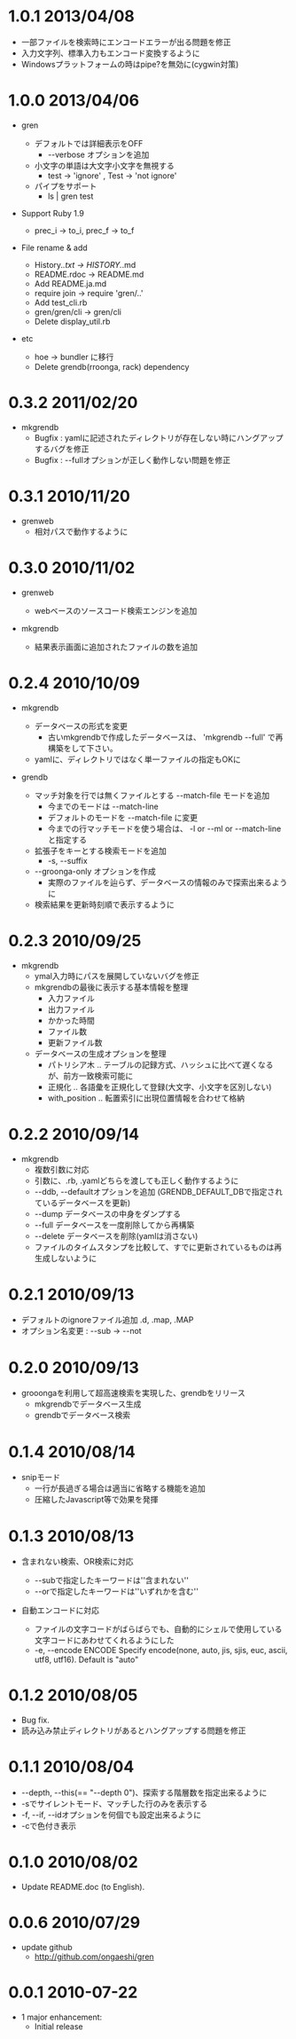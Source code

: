 # 1.0.1 2013/04/08

* 一部ファイルを検索時にエンコードエラーが出る問題を修正
* 入力文字列、標準入力もエンコード変換するように
* Windowsプラットフォームの時はpipe?を無効に(cygwin対策)

# 1.0.0 2013/04/06

* gren
  * デフォルトでは詳細表示をOFF
    * --verbose オプションを追加
  * 小文字の単語は大文字小文字を無視する
    * test -> 'ignore' , Test -> 'not ignore'
  * パイプをサポート
    * ls | gren test

* Support Ruby 1.9
  * prec_i -> to_i, prec_f -> to_f

* File rename & add
  * History.*.txt -> HISTORY.*.md
  * README.rdoc -> README.md
  * Add README.ja.md
  * require join -> require 'gren/..'
  * Add test_cli.rb
  * gren/gren/cli -> gren/cli
  * Delete display_util.rb

* etc
  * hoe -> bundler に移行
  * Delete grendb(rroonga, rack) dependency

# 0.3.2 2011/02/20

* mkgrendb
  * Bugfix : yamlに記述されたディレクトリが存在しない時にハングアップするバグを修正
  * Bugfix : --fullオプションが正しく動作しない問題を修正

# 0.3.1 2010/11/20

* grenweb
  * 相対パスで動作するように

# 0.3.0 2010/11/02

* grenweb
  * webベースのソースコード検索エンジンを追加

* mkgrendb
  * 結果表示画面に追加されたファイルの数を追加

# 0.2.4 2010/10/09

* mkgrendb
  * データベースの形式を変更
    * 古いmkgrendbで作成したデータベースは、 'mkgrendb --full' で再構築をして下さい。
  * yamlに、ディレクトリではなく単一ファイルの指定もOKに

* grendb
  * マッチ対象を行では無くファイルとする --match-file モードを追加 
    * 今までのモードは --match-line
    * デフォルトのモードを --match-file に変更
    * 今までの行マッチモードを使う場合は、 -l or --ml or --match-line と指定する
  * 拡張子をキーとする検索モードを追加
    * -s, --suffix
  * --groonga-only オプションを作成
    * 実際のファイルを辿らず、データベースの情報のみで探索出来るように
  * 検索結果を更新時刻順で表示するように

# 0.2.3 2010/09/25

* mkgrendb
  * ymal入力時にパスを展開していないバグを修正
  * mkgrendbの最後に表示する基本情報を整理
    * 入力ファイル
    * 出力ファイル
    * かかった時間
    * ファイル数
    * 更新ファイル数
  * データベースの生成オプションを整理
    * パトリシア木 .. テーブルの記録方式、ハッシュに比べて遅くなるが、前方一致検索可能に
    * 正規化 .. 各語彙を正規化して登録(大文字、小文字を区別しない)
    * with_position .. 転置索引に出現位置情報を合わせて格納

# 0.2.2 2010/09/14

* mkgrendb
  * 複数引数に対応
  * 引数に、.rb, .yamlどちらを渡しても正しく動作するように
  * --ddb, --defaultオプションを追加 (GRENDB_DEFAULT_DBで指定されているデータベースを更新)
  * --dump    データベースの中身をダンプする
  * --full    データベースを一度削除してから再構築
  * --delete  データベースを削除(yamlは消さない)
  * ファイルのタイムスタンプを比較して、すでに更新されているものは再生成しないように

# 0.2.1 2010/09/13

* デフォルトのignoreファイル追加 .d, .map, .MAP
* オプション名変更 : --sub → --not

# 0.2.0 2010/09/13

* grooongaを利用して超高速検索を実現した、grendbをリリース
  * mkgrendbでデータベース生成
  * grendbでデータベース検索

# 0.1.4 2010/08/14

* snipモード
  * 一行が長過ぎる場合は適当に省略する機能を追加
  * 圧縮したJavascript等で効果を発揮

# 0.1.3 2010/08/13

* 含まれない検索、OR検索に対応
  * --subで指定したキーワードは''含まれない''
  * --orで指定したキーワードは''いずれかを含む''

* 自動エンコードに対応
  * ファイルの文字コードがばらばらでも、自動的にシェルで使用している文字コードにあわせてくれるようにした
  * -e, --encode ENCODE              Specify encode(none, auto, jis, sjis, euc, ascii, utf8, utf16). Default is "auto"

# 0.1.2 2010/08/05

* Bug fix.
* 読み込み禁止ディレクトリがあるとハングアップする問題を修正

# 0.1.1 2010/08/04

* --depth, --this(== "--depth 0")、探索する階層数を指定出来るように
* -sでサイレントモード、マッチした行のみを表示する
* -f, --if, --idオプションを何個でも設定出来るように
* -cで色付き表示

# 0.1.0 2010/08/02

* Update README.doc (to English).

# 0.0.6 2010/07/29

* update github
  * http://github.com/ongaeshi/gren

# 0.0.1 2010-07-22

* 1 major enhancement:
  * Initial release
